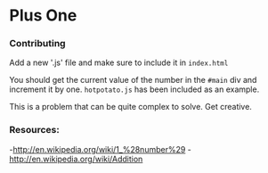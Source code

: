 # Plus One

### Contributing

Add a new '.js' file and make sure to include it in `index.html`

You should get the current value of the number in the `#main` div and increment it by one. `hotpotato.js` has been included as an example.

This is a problem that can be quite complex to solve. Get creative.


### Resources:
-http://en.wikipedia.org/wiki/1_%28number%29
-http://en.wikipedia.org/wiki/Addition
